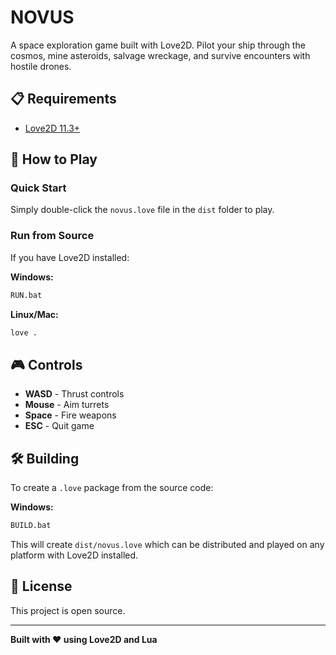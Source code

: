 # NOVUS

A space exploration game built with Love2D. Pilot your ship through the cosmos, mine asteroids, salvage wreckage, and survive encounters with hostile drones.

## 📋 Requirements

- [Love2D 11.3+](https://love2d.org/)

## 🚀 How to Play

### Quick Start

Simply double-click the `novus.love` file in the `dist` folder to play.

### Run from Source

If you have Love2D installed:

**Windows:**
```bash
RUN.bat
```

**Linux/Mac:**
```bash
love .
```

## 🎮 Controls

- **WASD** - Thrust controls
- **Mouse** - Aim turrets
- **Space** - Fire weapons
- **ESC** - Quit game

## 🛠️ Building

To create a `.love` package from the source code:

**Windows:**
```bash
BUILD.bat
```

This will create `dist/novus.love` which can be distributed and played on any platform with Love2D installed.

## 📄 License

This project is open source.

---

**Built with ❤️ using Love2D and Lua**
